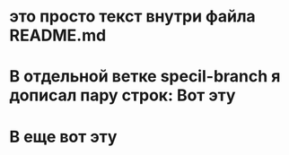 # это просто текст внутри файла README.md

# В отдельной ветке specil-branch я дописал пару строк: Вот эту
# B еще вот эту